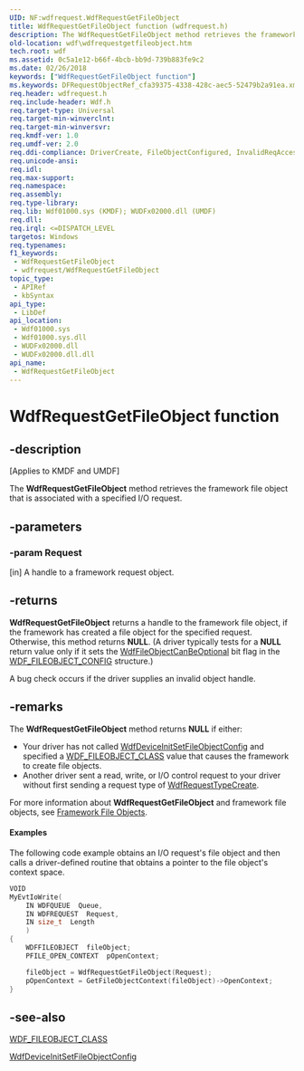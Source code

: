 ```yaml
---
UID: NF:wdfrequest.WdfRequestGetFileObject
title: WdfRequestGetFileObject function (wdfrequest.h)
description: The WdfRequestGetFileObject method retrieves the framework file object that is associated with a specified I/O request.
old-location: wdf\wdfrequestgetfileobject.htm
tech.root: wdf
ms.assetid: 0c5a1e12-b66f-4bcb-bb9d-739b883fe9c2
ms.date: 02/26/2018
keywords: ["WdfRequestGetFileObject function"]
ms.keywords: DFRequestObjectRef_cfa39375-4338-428c-aec5-52479b2a91ea.xml, WdfRequestGetFileObject, WdfRequestGetFileObject method, kmdf.wdfrequestgetfileobject, wdf.wdfrequestgetfileobject, wdfrequest/WdfRequestGetFileObject
req.header: wdfrequest.h
req.include-header: Wdf.h
req.target-type: Universal
req.target-min-winverclnt: 
req.target-min-winversvr: 
req.kmdf-ver: 1.0
req.umdf-ver: 2.0
req.ddi-compliance: DriverCreate, FileObjectConfigured, InvalidReqAccess, InvalidReqAccessLocal, KmdfIrql, KmdfIrql2
req.unicode-ansi: 
req.idl: 
req.max-support: 
req.namespace: 
req.assembly: 
req.type-library: 
req.lib: Wdf01000.sys (KMDF); WUDFx02000.dll (UMDF)
req.dll: 
req.irql: <=DISPATCH_LEVEL
targetos: Windows
req.typenames: 
f1_keywords:
 - WdfRequestGetFileObject
 - wdfrequest/WdfRequestGetFileObject
topic_type:
 - APIRef
 - kbSyntax
api_type:
 - LibDef
api_location:
 - Wdf01000.sys
 - Wdf01000.sys.dll
 - WUDFx02000.dll
 - WUDFx02000.dll.dll
api_name:
 - WdfRequestGetFileObject
---
```


# WdfRequestGetFileObject function


## -description

<p class="CCE_Message">[Applies to KMDF and UMDF]</p>

The <b>WdfRequestGetFileObject</b> method retrieves the framework file object that is associated with a specified I/O request.

## -parameters

### -param Request 

[in]
A handle to a framework request object.

## -returns

<b>WdfRequestGetFileObject</b> returns a handle to the framework file object, if the framework has created a file object for the specified request. Otherwise, this method returns <b>NULL</b>. (A driver typically tests for a <b>NULL</b> return value only if it sets the <a href="/windows-hardware/drivers/ddi/wdfdevice/ne-wdfdevice-_wdf_fileobject_class">WdfFileObjectCanBeOptional</a> bit flag in the <a href="/windows-hardware/drivers/ddi/wdfdevice/ns-wdfdevice-_wdf_fileobject_config">WDF_FILEOBJECT_CONFIG</a> structure.)

A bug check occurs if the driver supplies an invalid object handle.

## -remarks

The <b>WdfRequestGetFileObject</b> method returns <b>NULL</b> if either:

<ul>
<li>
Your driver has not called <a href="/windows-hardware/drivers/ddi/wdfdevice/nf-wdfdevice-wdfdeviceinitsetfileobjectconfig">WdfDeviceInitSetFileObjectConfig</a> and specified a <a href="/windows-hardware/drivers/ddi/wdfdevice/ne-wdfdevice-_wdf_fileobject_class">WDF_FILEOBJECT_CLASS</a> value that causes the framework to create file objects.

</li>
<li>
Another driver sent a read, write, or I/O control request to your driver without first sending a request type of <a href="/windows-hardware/drivers/ddi/wdfrequest/ne-wdfrequest-_wdf_request_type">WdfRequestTypeCreate</a>.

</li>
</ul>
For more information about <b>WdfRequestGetFileObject</b> and framework file objects, see <a href="/windows-hardware/drivers/wdf/framework-file-objects">Framework File Objects</a>.


#### Examples

The following code example obtains an I/O request's file object and then calls a driver-defined routine that obtains a pointer to the file object's context space.

```cpp
VOID
MyEvtIoWrite(
    IN WDFQUEUE  Queue,
    IN WDFREQUEST  Request,
    IN size_t  Length
    )
{
    WDFFILEOBJECT  fileObject;
    PFILE_OPEN_CONTEXT  pOpenContext;

    fileObject = WdfRequestGetFileObject(Request);
    pOpenContext = GetFileObjectContext(fileObject)->OpenContext;
}
```

## -see-also

<a href="/windows-hardware/drivers/ddi/wdfdevice/ne-wdfdevice-_wdf_fileobject_class">WDF_FILEOBJECT_CLASS</a>



<a href="/windows-hardware/drivers/ddi/wdfdevice/nf-wdfdevice-wdfdeviceinitsetfileobjectconfig">WdfDeviceInitSetFileObjectConfig</a>